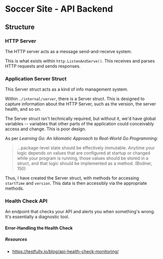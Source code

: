 # Soccer Site - API Backend

## Structure

### HTTP Server
The HTTP server acts as a message send-and-receive system.

This is what exists within `http.ListenAndServe()`. This receives and parses HTTP requests and sends responses.

### Application Server Struct
This Server struct acts as a kind of info management system.

Within `./internal/server`, there is a Server struct. This is designed to capture information about the HTTP Server, such as the version, the server health, and so on.

The Server struct isn't technically required, but without it, we'd have global variables -- variables that other parts of the application could conceivably access and change. This is poor design.

As per _Learning Go: An Idiomatic Approach to Real-World Go Programming_:

> ...package-level state should be effectively immutable. Anytime your logic depends on values that are configured at startup or changed while your program is running, those values should be stored in a struct, and that logic should be implemented as a method. (Bodner, 150)

Thus, I have created the Server struct, with methods for accessing `startTime` and `version`. This data is then accessibly via the appropriate methods. 

### Health Check API
An endpoint that checks your API and alerts you when something's wrong. It's essentially a diagnostic tool.

#### Error-Handling the Health Check


##### Resources
- https://testfully.io/blog/api-health-check-monitoring/